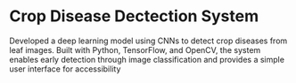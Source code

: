 # Crop Disease Dectection System
Developed a deep learning model using CNNs to detect crop diseases from leaf images. Built with Python, TensorFlow, and OpenCV, the system enables early detection through image classification and provides a simple user interface for accessibility
